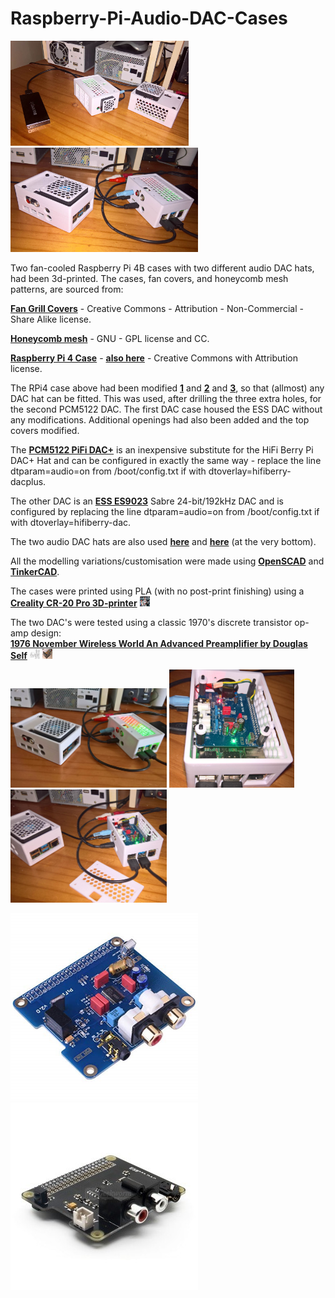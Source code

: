 # Raspberry-Pi-Audio-DAC-Cases

<p align="left">
<img src="images/case1.jpg" width="285" />  
<img src="images/case3.jpg" width="300" />   
</p>

Two fan-cooled Raspberry Pi 4B cases with two different audio DAC hats, had been 3d-printed. The cases, fan covers, and honeycomb mesh patterns, are sourced from:

[**Fan Grill Covers**](https://www.thingiverse.com/thing:2802474) - Creative Commons - Attribution - Non-Commercial - Share Alike license.

[**Honeycomb mesh**](https://www.thingiverse.com/thing:1701435) - GNU - GPL license and CC.

[**Raspberry Pi 4 Case**](https://www.thingiverse.com/thing:4859828) - [**also here**](model/Case.stl) - Creative Commons with Attribution license.

The RPi4 case above had been modified [**1**](model/Case1.stl) and [**2**](model/BlankCase.stl) and [**3**](model/BlankCase2.stl), so that (allmost) any DAC hat can be fitted. This was used, after drilling the three extra holes, for the second PCM5122 DAC. The first DAC case housed the ESS DAC without any modifications. Additional openings had also been added and the top covers modified.

The [**PCM5122 PiFi DAC+**](https://www.seeedstudio.com/Raspberry-pi-B-2B-HIFI-DAC-p-2801.html) is an inexpensive substitute for the HiFi Berry Pi DAC+ Hat and can be configured in exactly the same way - replace the line dtparam=audio=on from /boot/config.txt if with dtoverlay=hifiberry-dacplus.

The other DAC is an [**ESS ES9023**](http://www.suptronics.com/miniPCkits/x900.html) Sabre 24-bit/192kHz DAC and is configured by replacing the line dtparam=audio=on from /boot/config.txt if with dtoverlay=hifiberry-dac. 

The two audio DAC hats are also used [**here**](https://github.com/TobiasVanDyk/Teensy4-USB-Audio-DAC-and-Volume-Control) and  [**here**](https://github.com/TobiasVanDyk/Raspberry-Pi-PC-PSU-Desktop-Computer-with-a-Hard-Disk-Drive-and-Fan-and-Switch/edit/master/Readme.md) (at the very bottom).

All the modelling variations/customisation were made using [**OpenSCAD**](https://openscad.org/) and [**TinkerCAD**](https://www.tinkercad.com/).

The cases were printed using PLA (with no post-print finishing) using a [**Creality CR-20 Pro 3D-printer**](https://www.creality3dofficial.com/products/creality-cr-20-pro-3d-printer) <img src="images/CR-20 Pro - Unboxing and Printing Test.jpg" width="16" height="16"/>

The two DAC's were tested using a classic 1970's discrete transistor op-amp design:<br>
[**1976 November Wireless World An Advanced Preamplifier by Douglas Self**](DougSelf1976Preamp) <img src="DougSelf1976Preamp/DSelfPreamp.jpg" width="16" height="16"/> <img src="DougSelf1976Preamp/DSelfPreamp1.jpg" width="16" height="16"/><br>

<p align="left">
<img src="images/case2.jpg" width="250" />  
<img src="images/case4.jpg" width="200" />  
<img src="images/case5.jpg" width="250" />  
</p>

<p align="left">
<img src="images/pcm5122.jpg" width="300" />  
<img src="images/x900.jpg" width="300" />    
</p>

